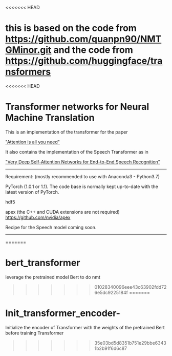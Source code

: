 <<<<<<< HEAD
# this is based on the code from https://github.com/quanpn90/NMTGMinor.git and the code from https://github.com/huggingface/transformers


<<<<<<< HEAD
# Transformer networks for Neural Machine Translation

This is an implementation of the transformer for the paper

["Attention is all you need"](https://papers.nips.cc/paper/7181-attention-is-all-you-need.pdf)

It also contains the implementation of the Speech Transformer as in

["Very Deep Self-Attention Networks for End-to-End Speech Recognition"](https://arxiv.org/abs/1904.13377)

----------------------------
Requirement: (mostly recommended to use with Anaconda3 - Python3.7)

PyTorch (1.0.1 or 1.1). The code base is normally kept up-to-date with the latest version of PyTorch. 

hdf5 

apex (the C++ and CUDA extensions are not required) https://github.com/nvidia/apex

Recipe for the Speech model coming soon.

----------------------------

=======
# bert_transformer
leverage the pretrained model Bert to do nmt
>>>>>>> 01028340096eee43c63902fdd726e5dc9225184f
=======
# Init_transformer_encoder-
Initialize the encoder of Transformer with the weights of the pretrained Bert before training Transformer
>>>>>>> 35e03bd5d8351b751e29bbe63431b2b91f6d6c87
